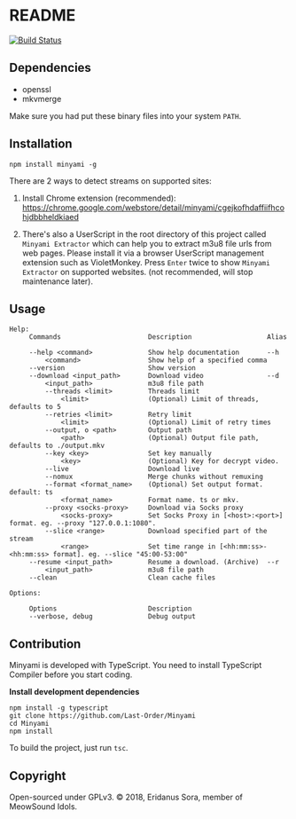 # README
[![Build Status](https://travis-ci.org/Last-Order/Minyami.svg?branch=master)](https://travis-ci.org/Last-Order/Minyami)

## Dependencies

* openssl
* mkvmerge

Make sure you had put these binary files into your system `PATH`.

## Installation

`npm install minyami -g`

There are 2 ways to detect streams on supported sites:

1. Install Chrome extension (recommended): https://chrome.google.com/webstore/detail/minyami/cgejkofhdaffiifhcohjdbbheldkiaed

2. There's also a UserScript in the root directory of this project called `Minyami Extractor` which can help you to extract m3u8 file urls from web pages. Please install it via a browser UserScript management extension such as VioletMonkey. Press `Enter` twice to show `Minyami Extractor` on supported websites. (not recommended, will stop maintenance later). 



## Usage

```
Help:
     Commands                      Description                   Alias

     --help <command>              Show help documentation       --h
         <command>                 Show help of a specified comma
     --version                     Show version
     --download <input_path>       Download video                --d
         <input_path>              m3u8 file path
         --threads <limit>         Threads limit
             <limit>               (Optional) Limit of threads, defaults to 5
         --retries <limit>         Retry limit
             <limit>               (Optional) Limit of retry times
         --output, o <path>        Output path
             <path>                (Optional) Output file path, defaults to ./output.mkv
         --key <key>               Set key manually
             <key>                 (Optional) Key for decrypt video.
         --live                    Download live
         --nomux                   Merge chunks without remuxing
         --format <format_name>    (Optional) Set output format. default: ts
             <format_name>         Format name. ts or mkv.
         --proxy <socks-proxy>     Download via Socks proxy
             <socks-proxy>         Set Socks Proxy in [<host>:<port>] format. eg. --proxy "127.0.0.1:1080".
         --slice <range>           Download specified part of the stream
             <range>               Set time range in [<hh:mm:ss>-<hh:mm:ss> format]. eg. --slice "45:00-53:00"
     --resume <input_path>         Resume a download. (Archive)  --r
         <input_path>              m3u8 file path
     --clean                       Clean cache files

Options:

     Options                       Description
     --verbose, debug              Debug output
```

## Contribution

Minyami is developed with TypeScript. You need to install TypeScript Compiler before you start coding.

**Install development dependencies**

```
npm install -g typescript
git clone https://github.com/Last-Order/Minyami
cd Minyami
npm install
```

To build the project, just run `tsc`.

## Copyright

Open-sourced under GPLv3. © 2018, Eridanus Sora, member of MeowSound Idols.
